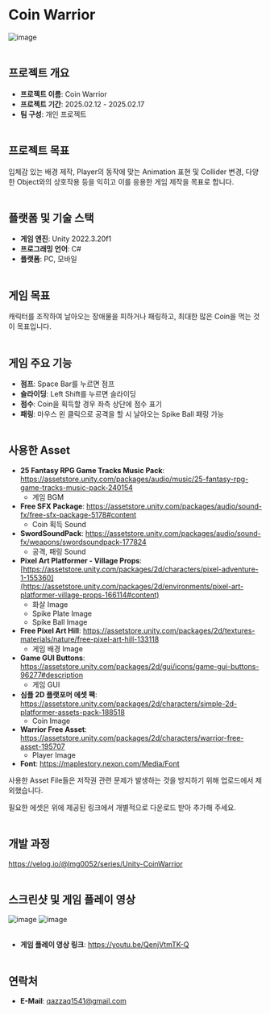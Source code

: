 # Coin Warrior
![image](https://github.com/user-attachments/assets/2ef6b6fe-af07-4a32-a332-9d92fe1c0281)
<br><br/>

## 프로젝트 개요
- **프로젝트 이름**: Coin Warrior
- **프로젝트 기간**: 2025.02.12 - 2025.02.17
- **팀 구성**: 개인 프로젝트
<br><br/>

## 프로젝트 목표
입체감 있는 배경 제작, Player의 동작에 맞는 Animation 표현 및 Collider 변경, 다양한 Object와의 상호작용 등을 익히고 이를 응용한 게임 제작을 목표로 합니다.
<br><br/>

## 플랫폼 및 기술 스택
- **게임 엔진**: Unity 2022.3.20f1
- **프로그래밍 언어**: C#
- **플랫폼**: PC, 모바일
<br><br/>

## 게임 목표
캐릭터를 조작하여 날아오는 장애물을 피하거나 패링하고, 최대한 많은 Coin을 먹는 것이 목표입니다.
<br><br/>

## 게임 주요 기능
- **점프**: Space Bar를 누르면 점프
- **슬라이딩**: Left Shift를 누르면 슬라이딩
- **점수**: Coin을 획득할 경우 좌측 상단에 점수 표기
- **패링**: 마우스 왼 클릭으로 공격을 할 시 날아오는 Spike Ball 패링 가능
<br><br/>

## 사용한 Asset
- **25 Fantasy RPG Game Tracks Music Pack**: https://assetstore.unity.com/packages/audio/music/25-fantasy-rpg-game-tracks-music-pack-240154
  - 게임 BGM
- **Free SFX Package**: https://assetstore.unity.com/packages/audio/sound-fx/free-sfx-package-5178#content
  - Coin 획득 Sound
- **SwordSoundPack**: https://assetstore.unity.com/packages/audio/sound-fx/weapons/swordsoundpack-177824
  - 공격, 패링 Sound
- **Pixel Art Platformer - Village Props**: [https://assetstore.unity.com/packages/2d/characters/pixel-adventure-1-155360](https://assetstore.unity.com/packages/2d/environments/pixel-art-platformer-village-props-166114#content)
  - 화살 Image
  - Spike Plate Image
  - Spike Ball Image
- **Free Pixel Art Hill**: https://assetstore.unity.com/packages/2d/textures-materials/nature/free-pixel-art-hill-133118
  - 게임 배경 Image
- **Game GUI Buttons**: https://assetstore.unity.com/packages/2d/gui/icons/game-gui-buttons-96277#description
  - 게임 GUI
- **심플 2D 플랫포머 에셋 팩**: https://assetstore.unity.com/packages/2d/characters/simple-2d-platformer-assets-pack-188518
  - Coin Image
- **Warrior Free Asset**: https://assetstore.unity.com/packages/2d/characters/warrior-free-asset-195707
  - Player Image
- **Font**: https://maplestory.nexon.com/Media/Font

사용한 Asset File들은 저작권 관련 문제가 발생하는 것을 방지하기 위해 업로드에서 제외했습니다.

필요한 에셋은 위에 제공된 링크에서 개별적으로 다운로드 받아 추가해 주세요.
<br><br/>

## 개발 과정
https://velog.io/@lmg0052/series/Unity-CoinWarrior
<br><br/>

## 스크린샷 및 게임 플레이 영상
![image](https://github.com/user-attachments/assets/87816397-a6cb-4082-abc4-7a62b4305e4d)
![image](https://github.com/user-attachments/assets/303881ce-5709-43bc-b8f4-70d3228e65aa)
<br><br/>

- **게임 플레이 영상 링크**: https://youtu.be/QenjVtmTK-Q
<br><br/>

## 연락처
- **E-Mail**: qazzaq1541@gmail.com
